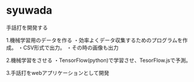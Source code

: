 # syuwada
手話打を開発する

1.機械学習用のデータを作る
  ・効率よくデータ収集するためのプログラムを作成。
  ・CSV形式で出力。
  ・その時の画像も出力
  
2.機械学習をさせる
  ・TensorFlow(python)で学習させ、TesorFlow.jsで予測。
  
3.手話打をwebアプリケーションとして開発
